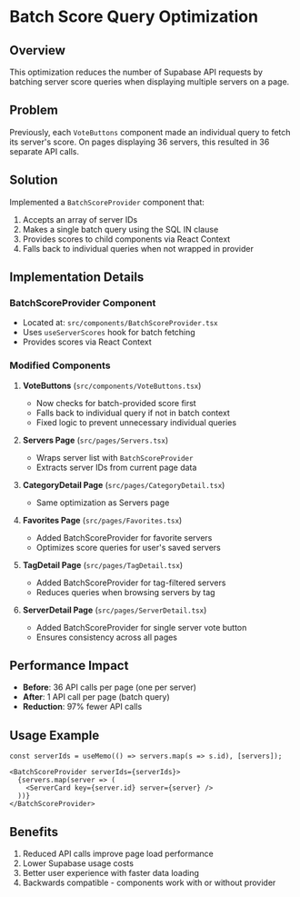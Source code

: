 # Batch Score Query Optimization

## Overview
This optimization reduces the number of Supabase API requests by batching server score queries when displaying multiple servers on a page.

## Problem
Previously, each `VoteButtons` component made an individual query to fetch its server's score. On pages displaying 36 servers, this resulted in 36 separate API calls.

## Solution
Implemented a `BatchScoreProvider` component that:
1. Accepts an array of server IDs
2. Makes a single batch query using the SQL IN clause
3. Provides scores to child components via React Context
4. Falls back to individual queries when not wrapped in provider

## Implementation Details

### BatchScoreProvider Component
- Located at: `src/components/BatchScoreProvider.tsx`
- Uses `useServerScores` hook for batch fetching
- Provides scores via React Context

### Modified Components
1. **VoteButtons** (`src/components/VoteButtons.tsx`)
   - Now checks for batch-provided score first
   - Falls back to individual query if not in batch context
   - Fixed logic to prevent unnecessary individual queries

2. **Servers Page** (`src/pages/Servers.tsx`)
   - Wraps server list with `BatchScoreProvider`
   - Extracts server IDs from current page data

3. **CategoryDetail Page** (`src/pages/CategoryDetail.tsx`)
   - Same optimization as Servers page

4. **Favorites Page** (`src/pages/Favorites.tsx`)
   - Added BatchScoreProvider for favorite servers
   - Optimizes score queries for user's saved servers

5. **TagDetail Page** (`src/pages/TagDetail.tsx`)
   - Added BatchScoreProvider for tag-filtered servers
   - Reduces queries when browsing servers by tag

6. **ServerDetail Page** (`src/pages/ServerDetail.tsx`)
   - Added BatchScoreProvider for single server vote button
   - Ensures consistency across all pages

## Performance Impact
- **Before**: 36 API calls per page (one per server)
- **After**: 1 API call per page (batch query)
- **Reduction**: 97% fewer API calls

## Usage Example
```tsx
const serverIds = useMemo(() => servers.map(s => s.id), [servers]);

<BatchScoreProvider serverIds={serverIds}>
  {servers.map(server => (
    <ServerCard key={server.id} server={server} />
  ))}
</BatchScoreProvider>
```

## Benefits
1. Reduced API calls improve page load performance
2. Lower Supabase usage costs
3. Better user experience with faster data loading
4. Backwards compatible - components work with or without provider